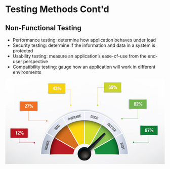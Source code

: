 # Testing Methods Cont'd

## Non-Functional Testing

* Performance testing: determine how application behaves under load
* Security testing: determine if the information and data in a system is protected
* Usability testing: measure an application’s ease-of-use from the end-user perspective
* Compatibility testing: gauge how an application will work in different environments

[![](../media/non-functional-testing.png)](https://medium.com/@Colin_But/software-testing-what-is-nft-dcc1aebf64c3)
